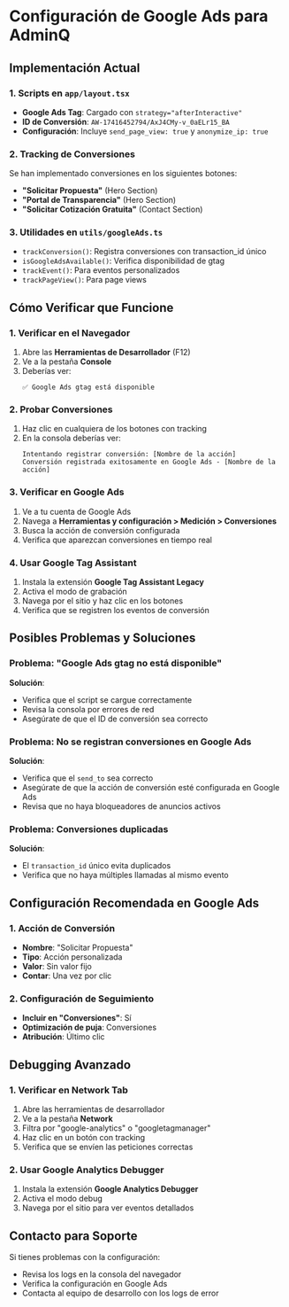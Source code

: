 # Configuración de Google Ads para AdminQ

## Implementación Actual

### 1. Scripts en `app/layout.tsx`
- **Google Ads Tag**: Cargado con `strategy="afterInteractive"`
- **ID de Conversión**: `AW-17416452794/AxJ4CMy-v_0aELr15_BA`
- **Configuración**: Incluye `send_page_view: true` y `anonymize_ip: true`

### 2. Tracking de Conversiones
Se han implementado conversiones en los siguientes botones:
- **"Solicitar Propuesta"** (Hero Section)
- **"Portal de Transparencia"** (Hero Section)  
- **"Solicitar Cotización Gratuita"** (Contact Section)

### 3. Utilidades en `utils/googleAds.ts`
- `trackConversion()`: Registra conversiones con transaction_id único
- `isGoogleAdsAvailable()`: Verifica disponibilidad de gtag
- `trackEvent()`: Para eventos personalizados
- `trackPageView()`: Para page views

## Cómo Verificar que Funcione

### 1. Verificar en el Navegador
1. Abre las **Herramientas de Desarrollador** (F12)
2. Ve a la pestaña **Console**
3. Deberías ver:
   ```
   ✅ Google Ads gtag está disponible
   ```

### 2. Probar Conversiones
1. Haz clic en cualquiera de los botones con tracking
2. En la consola deberías ver:
   ```
   Intentando registrar conversión: [Nombre de la acción]
   Conversión registrada exitosamente en Google Ads - [Nombre de la acción]
   ```

### 3. Verificar en Google Ads
1. Ve a tu cuenta de Google Ads
2. Navega a **Herramientas y configuración > Medición > Conversiones**
3. Busca la acción de conversión configurada
4. Verifica que aparezcan conversiones en tiempo real

### 4. Usar Google Tag Assistant
1. Instala la extensión **Google Tag Assistant Legacy**
2. Activa el modo de grabación
3. Navega por el sitio y haz clic en los botones
4. Verifica que se registren los eventos de conversión

## Posibles Problemas y Soluciones

### Problema: "Google Ads gtag no está disponible"
**Solución**: 
- Verifica que el script se cargue correctamente
- Revisa la consola por errores de red
- Asegúrate de que el ID de conversión sea correcto

### Problema: No se registran conversiones en Google Ads
**Solución**:
- Verifica que el `send_to` sea correcto
- Asegúrate de que la acción de conversión esté configurada en Google Ads
- Revisa que no haya bloqueadores de anuncios activos

### Problema: Conversiones duplicadas
**Solución**:
- El `transaction_id` único evita duplicados
- Verifica que no haya múltiples llamadas al mismo evento

## Configuración Recomendada en Google Ads

### 1. Acción de Conversión
- **Nombre**: "Solicitar Propuesta"
- **Tipo**: Acción personalizada
- **Valor**: Sin valor fijo
- **Contar**: Una vez por clic

### 2. Configuración de Seguimiento
- **Incluir en "Conversiones"**: Sí
- **Optimización de puja**: Conversiones
- **Atribución**: Último clic

## Debugging Avanzado

### 1. Verificar en Network Tab
1. Abre las herramientas de desarrollador
2. Ve a la pestaña **Network**
3. Filtra por "google-analytics" o "googletagmanager"
4. Haz clic en un botón con tracking
5. Verifica que se envíen las peticiones correctas

### 2. Usar Google Analytics Debugger
1. Instala la extensión **Google Analytics Debugger**
2. Activa el modo debug
3. Navega por el sitio para ver eventos detallados

## Contacto para Soporte

Si tienes problemas con la configuración:
- Revisa los logs en la consola del navegador
- Verifica la configuración en Google Ads
- Contacta al equipo de desarrollo con los logs de error 